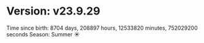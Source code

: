 # Version: v23.9.29
Time since birth: 8704 days, 208897 hours, 12533820 minutes, 752029200 seconds
Season: Summer ☀️
